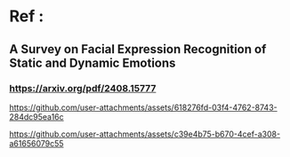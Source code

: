 # Ref :
## A Survey on Facial Expression Recognition of Static and Dynamic Emotions  
### https://arxiv.org/pdf/2408.15777 


https://github.com/user-attachments/assets/618276fd-03f4-4762-8743-284dc95ea16c



https://github.com/user-attachments/assets/c39e4b75-b670-4cef-a308-a61656079c55

